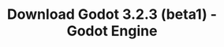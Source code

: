 ---
# Generated by /scripts/js/download_archive_generator !!! do not edit by hand !!!
title: 'Download Godot 3.2.3 (beta1) - Godot Engine'
type: 'download/archive'
name: '3.2.3'
flavor: 'beta1'
release_date: '2020-07-20T03:00:00-00:00'
release_notes: '/article/dev-snapshot-godot-3-2-3-beta-1/'
links:
  android.apk:
    name: 'android.apk'
    title: 'Android'
    caption: 'Universal APK (ARM64 + ARMv7 + x86_64 + x86)'
    tags:
      - 'APK download'
      - 'ARM64/v7'
      - 'x86 (64 & 32 bit)'
    hosts:
      github_builds:
        regular: 'https://github.com/godotengine/godot-builds/releases/download/3.2.3-beta1/Godot_v3.2.3-beta1_android_editor.apk'
        mono: '#'
      github:
        regular: 'https://github.com/godotengine/godot/releases/download/3.2.3-beta1/Godot_v3.2.3-beta1_android_editor.apk'
        mono: '#'
  macos.universal:
    name: 'macos.universal'
    title: 'macOS'
    caption: 'Universal (x86_64 + Apple Silicon)'
    tags:
      - 'Intel/Apple Silicon'
      - '64 bit'
    hosts:
      github_builds:
        regular: 'https://github.com/godotengine/godot-builds/releases/download/3.2.3-beta1/Godot_v3.2.3-beta1_osx.universal.zip'
        mono: 'https://github.com/godotengine/godot-builds/releases/download/3.2.3-beta1/Godot_v3.2.3-beta1_mono_osx.universal.zip'
      github:
        regular: 'https://github.com/godotengine/godot/releases/download/3.2.3-beta1/Godot_v3.2.3-beta1_osx.universal.zip'
        mono: 'https://github.com/godotengine/godot/releases/download/3.2.3-beta1/Godot_v3.2.3-beta1_mono_osx.universal.zip'
  windows.64:
    name: 'windows.64'
    title: 'Windows'
    caption: 'Standard (x86_64)'
    tags:
      - '64 bit'
    hosts:
      github_builds:
        regular: 'https://github.com/godotengine/godot-builds/releases/download/3.2.3-beta1/Godot_v3.2.3-beta1_win64.exe.zip'
        mono: 'https://github.com/godotengine/godot-builds/releases/download/3.2.3-beta1/Godot_v3.2.3-beta1_mono_win64.zip'
      github:
        regular: 'https://github.com/godotengine/godot/releases/download/3.2.3-beta1/Godot_v3.2.3-beta1_win64.exe.zip'
        mono: 'https://github.com/godotengine/godot/releases/download/3.2.3-beta1/Godot_v3.2.3-beta1_mono_win64.zip'
  linux_server.headless.64:
    name: 'linux_server.headless.64'
    title: 'Linux Server'
    caption: 'Headless (x86_64)'
    tags:
      - '64 bit'
      - 'Headless'
    hosts:
      github_builds:
        regular: 'https://github.com/godotengine/godot-builds/releases/download/3.2.3-beta1/Godot_v3.2.3-beta1_linux_headless.64.zip'
        mono: 'https://github.com/godotengine/godot-builds/releases/download/3.2.3-beta1/Godot_v3.2.3-beta1_mono_linux_headless_64.zip'
      github:
        regular: 'https://github.com/godotengine/godot/releases/download/3.2.3-beta1/Godot_v3.2.3-beta1_linux_headless.64.zip'
        mono: 'https://github.com/godotengine/godot/releases/download/3.2.3-beta1/Godot_v3.2.3-beta1_mono_linux_headless_64.zip'
  web:
    name: 'web'
    title: 'Web editor'
    caption: ''
    tags:
      - 'Self-hosted'
      - 'Cross-platform'
    hosts:
      github_builds:
        regular: 'https://github.com/godotengine/godot-builds/releases/download/3.2.3-beta1/Godot_v3.2.3-beta1_web_editor.zip'
        mono: '#'
      github:
        regular: 'https://github.com/godotengine/godot/releases/download/3.2.3-beta1/Godot_v3.2.3-beta1_web_editor.zip'
        mono: '#'
  linux.64:
    name: 'linux.64'
    title: 'Linux'
    caption: 'Standard (x86_64)'
    tags:
      - '64 bit'
    hosts:
      github_builds:
        regular: 'https://github.com/godotengine/godot-builds/releases/download/3.2.3-beta1/Godot_v3.2.3-beta1_x11.64.zip'
        mono: 'https://github.com/godotengine/godot-builds/releases/download/3.2.3-beta1/Godot_v3.2.3-beta1_mono_x11_64.zip'
      github:
        regular: 'https://github.com/godotengine/godot/releases/download/3.2.3-beta1/Godot_v3.2.3-beta1_x11.64.zip'
        mono: 'https://github.com/godotengine/godot/releases/download/3.2.3-beta1/Godot_v3.2.3-beta1_mono_x11_64.zip'
  linux.32:
    name: 'linux.32'
    title: 'Linux'
    caption: 'Standard (x86)'
    tags:
      - '32 bit'
    hosts:
      github_builds:
        regular: 'https://github.com/godotengine/godot-builds/releases/download/3.2.3-beta1/Godot_v3.2.3-beta1_x11.32.zip'
        mono: 'https://github.com/godotengine/godot-builds/releases/download/3.2.3-beta1/Godot_v3.2.3-beta1_mono_x11_32.zip'
      github:
        regular: 'https://github.com/godotengine/godot/releases/download/3.2.3-beta1/Godot_v3.2.3-beta1_x11.32.zip'
        mono: 'https://github.com/godotengine/godot/releases/download/3.2.3-beta1/Godot_v3.2.3-beta1_mono_x11_32.zip'
  windows.32:
    name: 'windows.32'
    title: 'Windows'
    caption: 'Standard (x86)'
    tags:
      - '32 bit'
    hosts:
      github_builds:
        regular: 'https://github.com/godotengine/godot-builds/releases/download/3.2.3-beta1/Godot_v3.2.3-beta1_win32.exe.zip'
        mono: 'https://github.com/godotengine/godot-builds/releases/download/3.2.3-beta1/Godot_v3.2.3-beta1_mono_win32.zip'
      github:
        regular: 'https://github.com/godotengine/godot/releases/download/3.2.3-beta1/Godot_v3.2.3-beta1_win32.exe.zip'
        mono: 'https://github.com/godotengine/godot/releases/download/3.2.3-beta1/Godot_v3.2.3-beta1_mono_win32.zip'
  linux_server.64:
    name: 'linux_server.64'
    title: 'Linux Server'
    caption: 'Standard (x86_64)'
    tags:
      - '64 bit'
    hosts:
      github_builds:
        regular: 'https://github.com/godotengine/godot-builds/releases/download/3.2.3-beta1/Godot_v3.2.3-beta1_linux_server.64.zip'
        mono: 'https://github.com/godotengine/godot-builds/releases/download/3.2.3-beta1/Godot_v3.2.3-beta1_mono_linux_server_64.zip'
      github:
        regular: 'https://github.com/godotengine/godot/releases/download/3.2.3-beta1/Godot_v3.2.3-beta1_linux_server.64.zip'
        mono: 'https://github.com/godotengine/godot/releases/download/3.2.3-beta1/Godot_v3.2.3-beta1_mono_linux_server_64.zip'
  aar_library:
    name: 'aar_library'
    title: 'AAR library'
    caption: ''
    tags:
      - 'Android plugins'
      - 'Java'
      - 'Kotlin'
    hosts:
      github_builds:
        regular: 'https://github.com/godotengine/godot-builds/releases/download/3.2.3-beta1/godot-lib.3.2.3.beta1.release.aar'
        mono: 'https://github.com/godotengine/godot-builds/releases/download/3.2.3-beta1/godot-lib.3.2.3.beta1.mono.release.aar'
      github:
        regular: 'https://github.com/godotengine/godot/releases/download/3.2.3-beta1/godot-lib.3.2.3.beta1.release.aar'
        mono: 'https://github.com/godotengine/godot/releases/download/3.2.3-beta1/godot-lib.3.2.3.beta1.mono.release.aar'
  templates:
    name: 'templates'
    title: 'Export templates'
    caption: ''
    tags:
      - 'Used to export your games to all supported platforms'
    hosts:
      github_builds:
        regular: 'https://github.com/godotengine/godot-builds/releases/download/3.2.3-beta1/Godot_v3.2.3-beta1_export_templates.tpz'
        mono: 'https://github.com/godotengine/godot-builds/releases/download/3.2.3-beta1/Godot_v3.2.3-beta1_mono_export_templates.tpz'
      github:
        regular: 'https://github.com/godotengine/godot/releases/download/3.2.3-beta1/Godot_v3.2.3-beta1_export_templates.tpz'
        mono: 'https://github.com/godotengine/godot/releases/download/3.2.3-beta1/Godot_v3.2.3-beta1_mono_export_templates.tpz'
primaryPlatforms:
  - 'android.apk'
  - 'macos.universal'
  - 'windows.64'
  - 'linux_server.headless.64'
  - 'web'
  - 'templates'
---